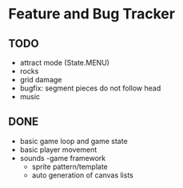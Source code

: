 # Feature and Bug Tracker

## TODO

- attract mode (State.MENU)
- rocks
- grid damage
- bugfix: segment pieces do not follow head
- music

## DONE

- basic game loop and game state
- basic player movement
- sounds
-game framework
  - sprite pattern/template
  - auto generation of canvas lists
  